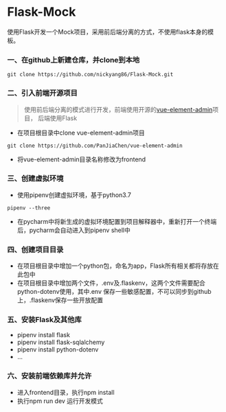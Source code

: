 # Flask-Mock
使用Flask开发一个Mock项目，采用前后端分离的方式，不使用flask本身的模板。

### 一、在github上新建仓库，并clone到本地
```
git clone https://github.com/nickyang86/Flask-Mock.git
```

### 二、引入前端开源项目
> 使用前后端分离的模式进行开发，前端使用开源的[vue-element-admin](https://github.com/PanJiaChen/vue-element-admin)项目，
后端使用Flask
- 在项目根目录中clone vue-element-admin项目
```
git clone https://github.com/PanJiaChen/vue-element-admin
```
- 将vue-element-admin目录名称修改为frontend

### 三、创建虚拟环境
- 使用pipenv创建虚拟环境，基于python3.7
```
pipenv --three
```
- 在pycharm中将新生成的虚拟环境配置到项目解释器中，重新打开一个终端后，pycharm会自动进入到pipenv shell中

### 四、创建项目目录
- 在项目根目录中增加一个python包，命名为app，Flask所有相关都将存放在此包中
- 在项目根目录中增加两个文件，.env及.flaskenv，这两个文件需要配合python-dotenv使用，其中.env
保存一些敏感配置，不可以同步到github上，.flaskenv保存一些开放配置

### 五、安装Flask及其他库
- pipenv install flask
- pipenv install flask-sqlalchemy
- pipenv install python-dotenv
- ...

### 六、安装前端依赖库并允许
- 进入frontend目录，执行npm install
- 执行npm run dev 运行开发模式



